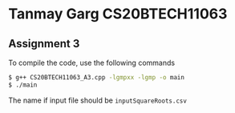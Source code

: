 # Tanmay Garg CS20BTECH11063
## Assignment 3

To compile the code, use the following commands
```bash
$ g++ CS20BTECH11063_A3.cpp -lgmpxx -lgmp -o main
$ ./main
```

The name if input file should be ```inputSquareRoots.csv```
